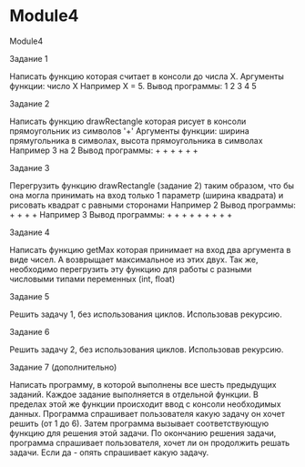 # Module4
Module4

Задание 1

 Написать функцию которая считает в консоли до числа Х. Аргументы функции: число Х Например Х = 5. Вывод программы: 1 2 3 4 5 

Задание 2

 Написать функцию drawRectangle которая рисует в консоли прямоугольник из символов '+' Аргументы функции: ширина прямугольника в символах, высота прямоугольника в символах Например 3 на 2 Вывод программы: + + + + + + 

Задание 3

Перегрузить функцию drawRectangle (задание 2) таким образом, что бы она могла принимать на вход только 1 параметр (ширина квадрата) и рисовать квадрат с равными сторонами Например 2 Вывод программы: + + + + Например 3 Вывод программы: + + + + + + + + + 

Задание 4

 Написать функцию getMax которая принимает на вход два аргумента в виде чисел. А возврыщает максимальное из этих двух. Так же, необходимо перегрузить эту функцию для работы с разными числовыми типами переменных (int, float) 

Задание 5

Решить задачу 1, без использования циклов. Использовав рекурсию. 

Задание 6

Решить задачу 2, без использования циклов. Использовав рекурсию. 

Задание 7 (дополнительно)

Написать программу, в которой выполнены все шесть предыдущих заданий. Каждое задание выполняется в отдельной функции. В пределах этой же функции происходит ввод с консоли необходимых данных. Программа спрашивает пользователя какую задачу он хочет решить (от 1 до 6). Затем программа вызывает соответствующую функцию для решения этой задачи. По окончанию решения задачи, программа спрашивает пользователя, хочет ли он продолжить решать задачи. Если да - опять спрашивает какую задачу.
